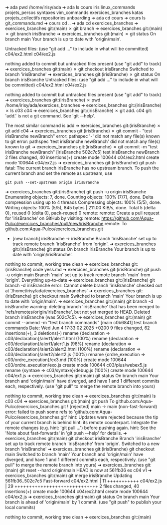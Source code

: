 ➜  ada pwd
/home/irisy/ada
➜  ada ls
cours               iris   linux_commands      projets_persos  syntaxes    vim_commands
exercices_branches  katas  projets_collectifs  repositories    unboarding
➜  ada cd cours
➜  cours ls
git_commands.md
➜  cours cd ..
➜  ada cd exercices_branches
➜  exercices_branches git:(main) ✗ git branch
➜  exercices_branches git:(main) ✗ git branch irisBranche
➜  exercices_branches git:(main) ✗ git status
On branch main
Your branch is up to date with 'origin/main'.

Untracked files:
  (use "git add <file>..." to include in what will be committed)
        c04/ex2.html
        c04/ex2.js

nothing added to commit but untracked files present (use "git add" to track)
➜  exercices_branches git:(main) ✗ git checkout irisBranche
Switched to branch 'irisBranche'
➜  exercices_branches git:(irisBranche) ✗ git status
On branch irisBranche
Untracked files:
  (use "git add <file>..." to include in what will be committed)
        c04/ex2.html
        c04/ex2.js

nothing added to commit but untracked files present (use "git add" to track)
➜  exercices_branches git:(irisBranche) ✗ pwd
/home/irisy/ada/exercices_branches
➜  exercices_branches git:(irisBranche) ✗ ls
c03  c04
➜  exercices_branches git:(irisBranche) ✗ git add. c04
git: 'add.' is not a git command. See 'git --help'.

The most similar command is
        add
➜  exercices_branches git:(irisBranche) ✗ git add c04
➜  exercices_branches git:(irisBranche) ✗ git commit - "test irisBranche newBranch"
error: pathspec '-' did not match any file(s) known to git
error: pathspec 'test irisBranche newBranch' did not match any file(s) known to git
➜  exercices_branches git:(irisBranche) ✗ git commit -m "test irisBranche newBranch"
[irisBranche 502c7c5] test irisBranche newBranch
 2 files changed, 40 insertions(+)
 create mode 100644 c04/ex2.html
 create mode 100644 c04/ex2.js
➜  exercices_branches git:(irisBranche) git push
fatal: The current branch irisBranche has no upstream branch.
To push the current branch and set the remote as upstream, use

    git push --set-upstream origin irisBranche

➜  exercices_branches git:(irisBranche) git push -u origin irisBranche
Enumerating objects: 7, done.
Counting objects: 100% (7/7), done.
Delta compression using up to 4 threads
Compressing objects: 100% (5/5), done.
Writing objects: 100% (5/5), 845 bytes | 211.00 KiB/s, done.
Total 5 (delta 0), reused 0 (delta 0), pack-reused 0
remote:
remote: Create a pull request for 'irisBranche' on GitHub by visiting:
remote:      https://github.com/Aqua-Pulco/exercices_branches/pull/new/irisBranche
remote:
To github.com:Aqua-Pulco/exercices_branches.git
 * [new branch]      irisBranche -> irisBranche
Branch 'irisBranche' set up to track remote branch 'irisBranche' from 'origin'.
➜  exercices_branches git:(irisBranche) git status
On branch irisBranche
Your branch is up to date with 'origin/irisBranche'.

nothing to commit, working tree clean
➜  exercices_branches git:(irisBranche) code yess.md
➜  exercices_branches git:(irisBranche) git push -u origin main
Branch 'main' set up to track remote branch 'main' from 'origin'.
Everything up-to-date
➜  exercices_branches git:(irisBranche) git branch -d irisBranche
error: Cannot delete branch 'irisBranche' checked out at '/home/irisy/ada/exercices_branches'
➜  exercices_branches git:(irisBranche) git checkout main
Switched to branch 'main'
Your branch is up to date with 'origin/main'.
➜  exercices_branches git:(main) git branch -d irisBranche
warning: deleting branch 'irisBranche' that has been merged to
         'refs/remotes/origin/irisBranche', but not yet merged to HEAD.
Deleted branch irisBranche (was 502c7c5).
➜  exercices_branches git:(main) git commit --amend -m "test branch commands"
[main c0b6841] test branch commands
 Date: Wed Jun 4 17:33:02 2025 +0200
 9 files changed, 62 insertions(+), 3 deletions(-)
 rename {declaration => c03/declaration}/alert1/alert1.html (100%)
 rename {declaration => c03/declaration}/alert1/alert1.js (98%)
 rename {declaration => c03/declaration}/alert2/alert2.html (100%)
 rename {declaration => c03/declaration}/alert2/alert2.js (100%)
 rename {ordre_execution => c03/ordre_execution}/ex3.md (100%)
 create mode 100644 c03/ordre_execution/exo.js
 create mode 100644 c03/plus/webex5.js
 rename {syntaxe => c03/syntaxe}/debug.js (100%)
 create mode 100644 c04/ex1.js
➜  exercices_branches git:(main) git status
On branch main
Your branch and 'origin/main' have diverged,
and have 1 and 1 different commits each, respectively.
  (use "git pull" to merge the remote branch into yours)

nothing to commit, working tree clean
➜  exercices_branches git:(main) ls
c03  c04
➜  exercices_branches git:(main) git push
To github.com:Aqua-Pulco/exercices_branches.git
 ! [rejected]        main -> main (non-fast-forward)
error: failed to push some refs to 'github.com:Aqua-Pulco/exercices_branches.git'
hint: Updates were rejected because the tip of your current branch is behind
hint: its remote counterpart. Integrate the remote changes (e.g.
hint: 'git pull ...') before pushing again.
hint: See the 'Note about fast-forwards' in 'git push --help' for details.
➜  exercices_branches git:(main) git checkout irisBranche
Branch 'irisBranche' set up to track remote branch 'irisBranche' from 'origin'.
Switched to a new branch 'irisBranche'
➜  exercices_branches git:(irisBranche) git checkout main
Switched to branch 'main'
Your branch and 'origin/main' have diverged,
and have 1 and 1 different commits each, respectively.
  (use "git pull" to merge the remote branch into yours)
➜  exercices_branches git:(main) git reset --hard origin/main
HEAD is now at 561fb36 ex c04 v1
➜  exercices_branches git:(main) git merge irisBranche
Updating 561fb36..502c7c5
Fast-forward
 c04/ex2.html | 11 +++++++++++
 c04/ex2.js   | 29 +++++++++++++++++++++++++++++
 2 files changed, 40 insertions(+)
 create mode 100644 c04/ex2.html
 create mode 100644 c04/ex2.js
➜  exercices_branches git:(main) git status
On branch main
Your branch is ahead of 'origin/main' by 1 commit.
  (use "git push" to publish your local commits)

nothing to commit, working tree clean
➜  exercices_branches git:(main)